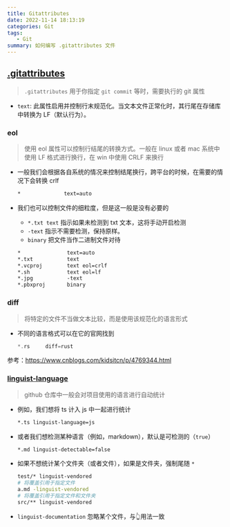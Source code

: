 ```yaml
---
title: Gitattributes
date: 2022-11-14 18:13:19
categories: Git
tags:
   - Git
summary: 如何编写 .gitattributes 文件
---
```


## [.gitattributes](https://git-scm.com/docs/gitattributes)

> `.gitattributes` 用于你指定 `git commit` 等时，需要执行的 git 属性

- `text`: 此属性启用并控制行末规范化。当文本文件正常化时，其行尾在存储库中转换为
LF（默认行为）。

### eol

> 使用 eol 属性可以控制行结尾的转换方式。一般在 linux 或者 mac 系统中使用 LF
> 格式进行换行，在 win 中使用 CRLF 来换行

- 一般我们会根据各自系统的情况来控制结尾换行，跨平台的时候，在需要的情况下会转换
  crlf

   ```txt
   *              text=auto
   ```

- 我们也可以控制文件的细粒度，但是这一般是没有必要的
  - `*.txt text` 指示如果未检测到 txt 文本，这将手动开启检测
  - `-text` 指示不需要检测，保持原样。
  - `binary` 把文件当作二进制文件对待

  ```txt
  *               text=auto
  *.txt           text
  *.vcproj        text eol=crlf
  *.sh            text eol=lf
  *.jpg           -text
  *.pbxproj       binary
  ```

### diff

> 将特定的文件不当做文本比较，而是使用该规范化的语言形式

- 不同的语言格式可以在它的官网找到

   ```rust
   *.rs     diff=rust
   ```

参考：<https://www.cnblogs.com/kidsitcn/p/4769344.html>

### [linguist-language](https://github.com/github/linguist/blob/master/docs/overrides.md)

> github 仓库中一般会对项目使用的语言进行自动统计

- 例如，我们想将 ts 计入 js 中一起进行统计

   ```bash
   *.ts linguist-language=js
   ```

- 或者我们想检测某种语言（例如，markdown），默认是可检测的（`true`）

   ```bash
   *.md linguist-detectable=false
   ```

- 如果不想统计某个文件夹（或者文件），如果是文件夹，强制尾随 `*`

   ```bash
   test/* linguist-vendored
   # 将覆盖引用于指定文件
   a.md -linguist-vendored
   # 将覆盖引用于指定文件和文件夹
   src/** linguist-vendored
   ```

- `linguist-documentation` 忽略某个文件，与👆用法一致
